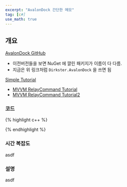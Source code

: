 ```yaml
---
excerpt: "AvalonDock 간단한 메모"
tag: [c#]
use_math: true
---
```


## 개요

[AvalonDock GitHub](https://github.com/Dirkster99/AvalonDock)
+ 이전버전들을 보면 NuGet 에 깔린 패키지가 이름이 다 다름.
+ 지금은 위 링크처럼 ```Dirkster.AvalonDock``` 을 쓰면 됨

[Simple Tutorial](http://lostindetails.com/articles/AvalonDock-2.0-with-MVVM)
+ [MVVM RelayCommand Tutorial](https://www.codeproject.com/Tips/813345/Basic-MVVM-and-ICommand-Usage-Example)
+ [MVVM RelayCommand Tutorial2](http://ojc.asia/bbs/board.php?bo_table=WPF&wr_id=146)

### 코드

{% highlight c++ %}


{% endhighlight %}

### 시간 복잡도

asdf

### 설명

asdf
